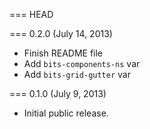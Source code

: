 === HEAD

=== 0.2.0 (July 14, 2013)

* Finish README file
* Add `bits-components-ns` var
* Add `bits-grid-gutter` var

=== 0.1.0 (July 9, 2013)

* Initial public release.